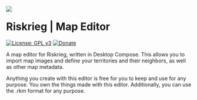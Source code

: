 <img src="https://user-images.githubusercontent.com/45483768/143955773-61ec00b4-47ca-4973-a013-35aaaf7f1f65.png" align="left"/>

# Riskrieg | Map Editor

[![License: GPL v3](https://img.shields.io/badge/License-GPLv3-blue.svg)](https://www.gnu.org/licenses/gpl-3.0)
[![Donate](https://img.shields.io/badge/donate-PayPal-brightgreen.svg)](https://paypal.me/aaronjyoder)

A map editor for Riskrieg, written in Desktop Compose. This allows you to import map images and define your territories and their neighbors, as well as other map metadata.

Anything you create with this editor is free for you to keep and use for any purpose. You own the things made with this editor. Additionally, you can use the .rkm format for any purpose.
